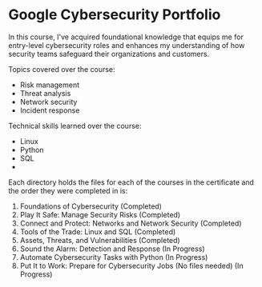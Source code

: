 # Google Cybersecurity Portfolio

In this course, I've acquired foundational knowledge that equips me for entry-level cybersecurity roles and enhances my understanding of how security teams safeguard their organizations and customers.

Topics covered over the course:

- Risk management
- Threat analysis
- Network security
- Incident response

Technical skills learned over the course:

- Linux
- Python
- SQL
- 

Each directory holds the files for each of the courses in the certificate and the order they were completed in is:

1. Foundations of Cybersecurity (Completed)
2. Play It Safe: Manage Security Risks (Completed)
3. Connect and Protect: Networks and Network Security (Completed)
4. Tools of the Trade: Linux and SQL (Completed)
5. Assets, Threats, and Vulnerabilities (Completed)
6. Sound the Alarm: Detection and Response (In Progress)
7. Automate Cybersecurity Tasks with Python (In Progress)
8. Put It to Work: Prepare for Cybersecurity Jobs (No files needed) (In Progress)
